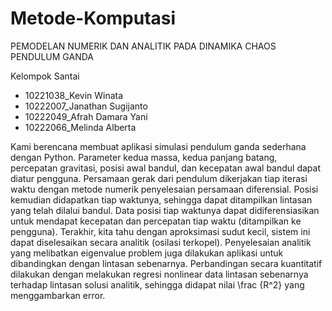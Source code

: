 # Metode-Komputasi
PEMODELAN NUMERIK DAN ANALITIK PADA DINAMIKA CHAOS PENDULUM GANDA

Kelompok Santai
- 10221038_Kevin Winata
- 10222007_Janathan Sugijanto
- 10222049_Afrah Damara Yani
- 10222066_Melinda Alberta

Kami berencana membuat aplikasi simulasi pendulum ganda sederhana dengan Python. Parameter kedua massa, kedua panjang batang, percepatan gravitasi, posisi awal bandul, dan kecepatan awal bandul dapat diatur pengguna. Persamaan gerak dari pendulum dikerjakan tiap iterasi waktu dengan metode numerik penyelesaian persamaan diferensial. Posisi kemudian didapatkan tiap waktunya, sehingga dapat ditampilkan lintasan yang telah dilalui bandul. Data posisi tiap waktunya dapat didiferensiasikan untuk mendapat kecepatan dan percepatan tiap waktu (ditampilkan ke pengguna). Terakhir, kita tahu dengan aproksimasi sudut kecil, sistem ini dapat diselesaikan secara analitik (osilasi terkopel). Penyelesaian analitik yang melibatkan eigenvalue problem juga dilakukan aplikasi untuk dibandingkan dengan lintasan sebenarnya. Perbandingan secara kuantitatif dilakukan dengan melakukan regresi nonlinear data lintasan sebenarnya terhadap lintasan solusi analitik, sehingga didapat nilai \frac {R^2} yang menggambarkan error.
